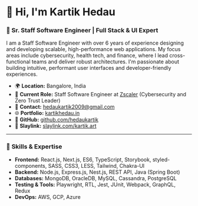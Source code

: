 # 👋 Hi, I'm Kartik Hedau

### 🚀 Sr. Staff Software Engineer | Full Stack & UI Expert

I am a Staff Software Engineer with over 6 years of experience designing and developing scalable, high-performance web applications. My focus areas include cybersecurity, health tech, and finance, where I lead cross-functional teams and deliver robust architectures. I'm passionate about building intuitive, performant user interfaces and developer-friendly experiences.

- 🌍 **Location:** Bangalore, India
- 💼 **Current Role:** Staff Software Engineer at [Zscaler](https://www.zscaler.com/) (Cybersecurity and Zero Trust Leader)
- 📧 **Contact:** [hedaukartik2009@gmail.com](mailto:hedaukartik2009@gmail.com)
- 🌐 **Portfolio:** [kartikhedau.in](https://www.kartikhedau.in/)
- 🐙 **GitHub:** [github.com/hedaukartik](https://github.com/hedaukartik)
- 🔗 **Slaylink:** [slaylink.com/kartik.art](https://slaylink.com/kartik.art)

---

### 🔧 **Skills & Expertise**
- **Frontend:** React.js, Next.js, ES6, TypeScript, Storybook, styled-components, SASS, CSS3, LESS, Tailwind, Chakra-UI
- **Backend:** Node.js, Express.js, Nest.js, REST API, Java (Spring Boot)
- **Databases:** MongoDB, OracleDB, MySQL, Cassandra, PostgreSQL
- **Testing & Tools:** Playwright, RTL, Jest, JUnit, Webpack, GraphQL, Redux
- **DevOps:** AWS, GCP, Azure
